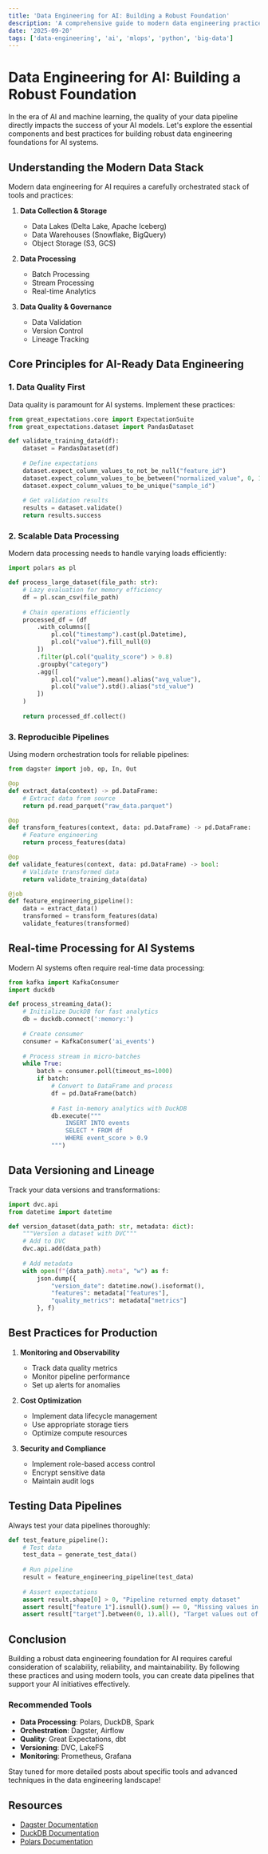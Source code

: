 ```yaml
---
title: 'Data Engineering for AI: Building a Robust Foundation'
description: 'A comprehensive guide to modern data engineering practices for AI systems, covering data pipelines, quality assurance, and scalable architectures using cutting-edge tools and frameworks.'
date: '2025-09-20'
tags: ['data-engineering', 'ai', 'mlops', 'python', 'big-data']
---
```


# Data Engineering for AI: Building a Robust Foundation

In the era of AI and machine learning, the quality of your data pipeline directly impacts the success of your AI models. Let's explore the essential components and best practices for building robust data engineering foundations for AI systems.

## Understanding the Modern Data Stack

Modern data engineering for AI requires a carefully orchestrated stack of tools and practices:

1. **Data Collection & Storage**
   - Data Lakes (Delta Lake, Apache Iceberg)
   - Data Warehouses (Snowflake, BigQuery)
   - Object Storage (S3, GCS)

2. **Data Processing**
   - Batch Processing
   - Stream Processing
   - Real-time Analytics

3. **Data Quality & Governance**
   - Data Validation
   - Version Control
   - Lineage Tracking

## Core Principles for AI-Ready Data Engineering

### 1. Data Quality First

Data quality is paramount for AI systems. Implement these practices:

```python
from great_expectations.core import ExpectationSuite
from great_expectations.dataset import PandasDataset

def validate_training_data(df):
    dataset = PandasDataset(df)
    
    # Define expectations
    dataset.expect_column_values_to_not_be_null("feature_id")
    dataset.expect_column_values_to_be_between("normalized_value", 0, 1)
    dataset.expect_column_values_to_be_unique("sample_id")
    
    # Get validation results
    results = dataset.validate()
    return results.success
```

### 2. Scalable Data Processing

Modern data processing needs to handle varying loads efficiently:

```python
import polars as pl

def process_large_dataset(file_path: str):
    # Lazy evaluation for memory efficiency
    df = pl.scan_csv(file_path)
    
    # Chain operations efficiently
    processed_df = (df
        .with_columns([
            pl.col("timestamp").cast(pl.Datetime),
            pl.col("value").fill_null(0)
        ])
        .filter(pl.col("quality_score") > 0.8)
        .groupby("category")
        .agg([
            pl.col("value").mean().alias("avg_value"),
            pl.col("value").std().alias("std_value")
        ])
    )
    
    return processed_df.collect()
```

### 3. Reproducible Pipelines

Using modern orchestration tools for reliable pipelines:

```python
from dagster import job, op, In, Out

@op
def extract_data(context) -> pd.DataFrame:
    # Extract data from source
    return pd.read_parquet("raw_data.parquet")

@op
def transform_features(context, data: pd.DataFrame) -> pd.DataFrame:
    # Feature engineering
    return process_features(data)

@op
def validate_features(context, data: pd.DataFrame) -> bool:
    # Validate transformed data
    return validate_training_data(data)

@job
def feature_engineering_pipeline():
    data = extract_data()
    transformed = transform_features(data)
    validate_features(transformed)
```

## Real-time Processing for AI Systems

Modern AI systems often require real-time data processing:

```python
from kafka import KafkaConsumer
import duckdb

def process_streaming_data():
    # Initialize DuckDB for fast analytics
    db = duckdb.connect(':memory:')
    
    # Create consumer
    consumer = KafkaConsumer('ai_events')
    
    # Process stream in micro-batches
    while True:
        batch = consumer.poll(timeout_ms=1000)
        if batch:
            # Convert to DataFrame and process
            df = pd.DataFrame(batch)
            
            # Fast in-memory analytics with DuckDB
            db.execute("""
                INSERT INTO events 
                SELECT * FROM df 
                WHERE event_score > 0.9
            """)
```

## Data Versioning and Lineage

Track your data versions and transformations:

```python
import dvc.api
from datetime import datetime

def version_dataset(data_path: str, metadata: dict):
    """Version a dataset with DVC"""
    # Add to DVC
    dvc.api.add(data_path)
    
    # Add metadata
    with open(f"{data_path}.meta", "w") as f:
        json.dump({
            "version_date": datetime.now().isoformat(),
            "features": metadata["features"],
            "quality_metrics": metadata["metrics"]
        }, f)
```

## Best Practices for Production

1. **Monitoring and Observability**
   - Track data quality metrics
   - Monitor pipeline performance
   - Set up alerts for anomalies

2. **Cost Optimization**
   - Implement data lifecycle management
   - Use appropriate storage tiers
   - Optimize compute resources

3. **Security and Compliance**
   - Implement role-based access control
   - Encrypt sensitive data
   - Maintain audit logs

## Testing Data Pipelines

Always test your data pipelines thoroughly:

```python
def test_feature_pipeline():
    # Test data
    test_data = generate_test_data()
    
    # Run pipeline
    result = feature_engineering_pipeline(test_data)
    
    # Assert expectations
    assert result.shape[0] > 0, "Pipeline returned empty dataset"
    assert result["feature_1"].isnull().sum() == 0, "Missing values in feature_1"
    assert result["target"].between(0, 1).all(), "Target values out of range"
```

## Conclusion

Building a robust data engineering foundation for AI requires careful consideration of scalability, reliability, and maintainability. By following these practices and using modern tools, you can create data pipelines that support your AI initiatives effectively.

### Recommended Tools

- **Data Processing**: Polars, DuckDB, Spark
- **Orchestration**: Dagster, Airflow
- **Quality**: Great Expectations, dbt
- **Versioning**: DVC, LakeFS
- **Monitoring**: Prometheus, Grafana

Stay tuned for more detailed posts about specific tools and advanced techniques in the data engineering landscape!

## Resources

- [Dagster Documentation](https://docs.dagster.io/)
- [DuckDB Documentation](https://duckdb.org/docs/)
- [Polars Documentation](https://pola-rs.github.io/polars/)